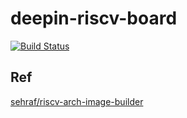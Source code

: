 # deepin-riscv-board

[![Build 
Status](https://api.cirrus-ci.com/github/Zeno-sole/kernel-build.svg)](https://cirrus-ci.com/github/Zeno-sole/kernel-build)


## Ref
[sehraf/riscv-arch-image-builder](https://github.com/sehraf/riscv-arch-image-builder)
